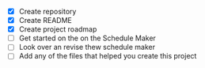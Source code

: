 - [x] Create repository
- [x] Create README
- [x] Create project roadmap
- [ ] Get started on the on the Schedule Maker
- [ ] Look over an revise thew schedule maker
- [ ] Add any of the files that helped you create this project
